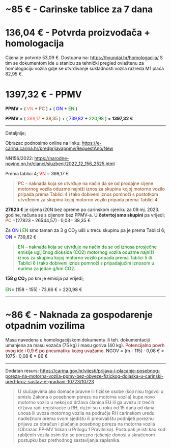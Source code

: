 # ~85 € - Carinske tablice za 7 dana

# 136,04 € - Potvrda proizvođača + homologacija 

Cijena je potvrde 53,09 €. Dostupna na: https://hyundai.hr/homologacija/ S tim se dokumentom ide u stanicu za tehnički pregled ovlaštenu za homologaciju vozila gdje se utvrđivanje sukladnosti vozila razreda M1 plaća 82,95 €.

# 1397,32 € - PPMV

**PPMV** = ( <font color =tomato>VN</font> + <font color =saddlebrown>PC</font> ) + ( <font color =blue>ON</font> + <font color =green>EN</font> )

**PPMV** = ( <font color =tomato>398,17</font> + <font color =saddlebrown>38,35</font> ) + ( <font color =blue>739,82</font> + <font color =green>220,98</font> ) = **1397,32 €**

---

Detaljnije;

Obrazac podnosimo online na linku: https://e-carina.carina.hr/predprijavappmv/RequestAno/New

NN156/2022: https://narodne-novine.nn.hr/clanci/sluzbeni/2022_12_156_2525.html

Prema tablici 4; <font color =red>VN</font> = 398,17 €

><font color =saddlebrown>PC - naknada koja se utvrđuje na način da se od prodajne cijene motornog vozila oduzme najniži iznos za skupinu kojoj motorno vozilo pripada prema Tablici 4 i tako dobiveni iznos pomnoži s postotkom utvrđenim za skupinu kojoj motorno vozilo pripada prema Tablici 4.</font>

**27823 €** je cijena i20N bez opreme po carinskom cjeniku za 09.mj. 2023. godine, računa se s cijenom bez PPMV-a. U **četvrtoj smo skupini** pa vrijedi; <font color =saddlebrown>PC</font> =(27823 - 26544,57) &#183; 0,03= 38,35 €

Za <font color=blue>ON</font> i <font color=green>EN</font> smo taman za 3 g CO<sub>2</sub> ušli u treću skupinu pa je prema Tablici 6; <font color=blue>ON</font> = 739,82 €

><font color=green>EN – naknada koja se utvrđuje na način da se od iznosa prosječne emisije ugljičnog dioksida (CO2) motornog vozila oduzme najniži iznos za skupinu kojoj motorno vozilo pripada prema Tablici 5 ili Tablici 6 i tako dobiveni iznos pomnoži s pripadajućim iznosom u eurima za jedan g/km CO2.</font>

**158 g CO<sub>2</sub>**  po km je emisija pa vrijedi;

<font color=green>EN</font>= (158 - 155) &#183; 73,66 € = 220,98 €

---


# ~86 € - Naknada za gospodarenje otpadnim vozilima 

Masa navedena u homologacijskom dokumentu ili teh. dokumentaciji umanjena za masu vozača (75 kg) i masu goriva (40 kg). <font color=maroon>Potencijalno povrh ovog ide i 0,9 € po pneumatiku kojeg uvažamo.</font>
NGOV = (m - 115) &#183; 0,08 € = 1075 &#183; 0,08 € = 86 €


---

Dodatan resurs: https://carina.gov.hr/vijesti/prijava-i-placanje-posebnog-poreza-na-motorna-vozila-ppmv-bez-obveze-fizickog-dolaska-u-carinski-ured-kroz-sustav-e-gradjani-10723/10723

>U slučajevima ako domaće pravne ili fizičke osobe (koji nisu trgovci u smislu Zakona o posebnom porezu na motorna vozila) kupe novo motorno vozilo u nekoj od država članica EU ili ga uvezu iz trećih država radi registracije u RH, dužni su u roku od 15 dana od dana unosa ili uvoza motornog vozila na područje RH carinskom uredu nadležnom prema svom sjedištu ili prebivalištu podnijeti poreznu prijavu za obračun i plaćanje posebnog poreza na motorna vozila (Obrazac PP-MV tiskan u Prilogu 1 Pravilnika). Postupak je isti kao kod rabljenih vozila osim što se porezno rješenje donosi u skraćenom postupku bez prethodnog sastavljanja zapisnika.
>



